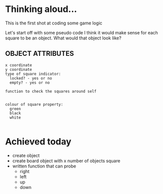 # Thinking aloud...
This is the first shot at coding some game logic

Let's start off with some pseudo code
I think it would make sense for each square to be an object. What would that object look like?

## OBJECT ATTRIBUTES
```
x coordinate
y coordinate
type of square indicator:
  locked? - yes or no
  empty? - yes or no

function to check the squares around self


colour of square property:
  green
  black
  white


```

# Achieved today
* create object
* create board object with x number of objects square
* written function that can probe
  * right
  * left
  * up
  * down
